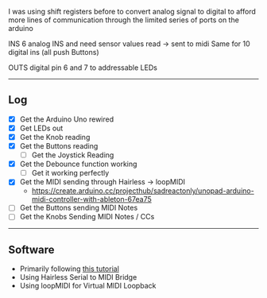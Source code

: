 I was using shift registers before to convert analog signal to digital to afford more lines of communication through the limited series of ports on the arduino

INS
6 analog INS and need sensor values read
-> sent to midi
Same for 10 digital ins (all push Buttons)

OUTS
digital pin 6 and 7 to addressable LEDs

---

## Log
- [x] Get the Arduino Uno rewired
- [x] Get LEDs out
- [x] Get the Knob reading
- [x] Get the Buttons reading
  - [ ] Get the Joystick Reading
- [x] Get the Debounce function working
  - [ ] Get it working perfectly
- [x] Get the MIDI sending through Hairless -> loopMIDI
  - https://create.arduino.cc/projecthub/sadreactonly/unopad-arduino-midi-controller-with-ableton-67ea75
- [ ] Get the Buttons sending MIDI Notes
- [ ] Get the Knobs Sending MIDI Notes / CCs

---

## Software
- Primarily following [this tutorial](https://create.arduino.cc/projecthub/sadreactonly/unopad-arduino-midi-controller-with-ableton-67ea75)
- Using Hairless Serial to MIDI Bridge
- Using loopMIDI for Virtual MIDI Loopback